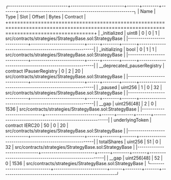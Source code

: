 
╭-----------------------------+--------------------------+------+--------+-------+--------------------------------------------------------╮
| Name                        | Type                     | Slot | Offset | Bytes | Contract                                               |
+=========================================================================================================================================+
| _initialized                | uint8                    | 0    | 0      | 1     | src/contracts/strategies/StrategyBase.sol:StrategyBase |
|-----------------------------+--------------------------+------+--------+-------+--------------------------------------------------------|
| _initializing               | bool                     | 0    | 1      | 1     | src/contracts/strategies/StrategyBase.sol:StrategyBase |
|-----------------------------+--------------------------+------+--------+-------+--------------------------------------------------------|
| __deprecated_pauserRegistry | contract IPauserRegistry | 0    | 2      | 20    | src/contracts/strategies/StrategyBase.sol:StrategyBase |
|-----------------------------+--------------------------+------+--------+-------+--------------------------------------------------------|
| _paused                     | uint256                  | 1    | 0      | 32    | src/contracts/strategies/StrategyBase.sol:StrategyBase |
|-----------------------------+--------------------------+------+--------+-------+--------------------------------------------------------|
| __gap                       | uint256[48]              | 2    | 0      | 1536  | src/contracts/strategies/StrategyBase.sol:StrategyBase |
|-----------------------------+--------------------------+------+--------+-------+--------------------------------------------------------|
| underlyingToken             | contract IERC20          | 50   | 0      | 20    | src/contracts/strategies/StrategyBase.sol:StrategyBase |
|-----------------------------+--------------------------+------+--------+-------+--------------------------------------------------------|
| totalShares                 | uint256                  | 51   | 0      | 32    | src/contracts/strategies/StrategyBase.sol:StrategyBase |
|-----------------------------+--------------------------+------+--------+-------+--------------------------------------------------------|
| __gap                       | uint256[48]              | 52   | 0      | 1536  | src/contracts/strategies/StrategyBase.sol:StrategyBase |
╰-----------------------------+--------------------------+------+--------+-------+--------------------------------------------------------╯

